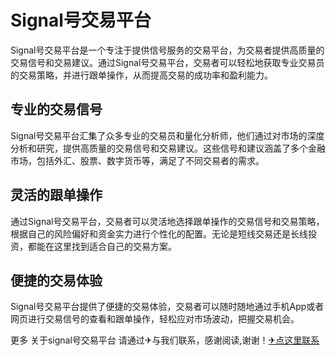 # Signal号交易平台

Signal号交易平台是一个专注于提供信号服务的交易平台，为交易者提供高质量的交易信号和交易建议。通过Signal号交易平台，交易者可以轻松地获取专业交易员的交易策略，并进行跟单操作，从而提高交易的成功率和盈利能力。

## 专业的交易信号
Signal号交易平台汇集了众多专业的交易员和量化分析师，他们通过对市场的深度分析和研究，提供高质量的交易信号和交易建议。这些信号和建议涵盖了多个金融市场，包括外汇、股票、数字货币等，满足了不同交易者的需求。

## 灵活的跟单操作
通过Signal号交易平台，交易者可以灵活地选择跟单操作的交易信号和交易策略，根据自己的风险偏好和资金实力进行个性化的配置。无论是短线交易还是长线投资，都能在这里找到适合自己的交易方案。

## 便捷的交易体验
Signal号交易平台提供了便捷的交易体验，交易者可以随时随地通过手机App或者网页进行交易信号的查看和跟单操作，轻松应对市场波动，把握交易机会。

更多 关于signal号交易平台 请通过✈与我们联系，感谢阅读,谢谢！[✈点这里联系](https://w.k02.cc)